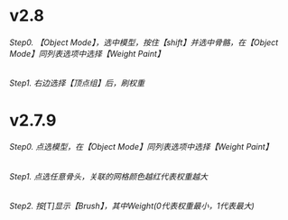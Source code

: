 # v2.8
###### Step0. 【Object Mode】，选中模型，按住【shift】并选中骨骼，在【Object Mode】同列表选项中选择【Weight Paint】
###### Step1.  右边选择【顶点组】后，刷权重

# v2.7.9
###### Step0. 点选模型，在【Object Mode】同列表选项中选择【Weight Paint】
###### Step1. 点选任意骨头，关联的网格颜色越红代表权重越大
###### Step2. 按[T]显示【Brush】，其中Weight(0代表权重最小，1代表最大)
